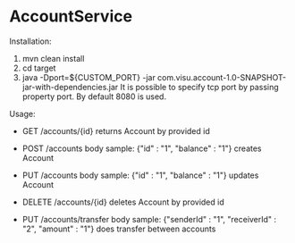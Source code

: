 # AccountService

Installation:
1. mvn clean install
2. cd target
3. java -Dport=${CUSTOM_PORT} -jar com.visu.account-1.0-SNAPSHOT-jar-with-dependencies.jar
   It is possible to specify tcp port by passing property port. By default 8080 is used.

Usage:
- GET /accounts/{id}
  returns Account by provided id

- POST /accounts
   body sample: {"id" : "1", "balance" : "1"}
   creates Account

- PUT /accounts
   body sample: {"id" : "1", "balance" : "1"}
   updates Account

- DELETE /accounts/{id}
deletes Account by provided id

- PUT /accounts/transfer
   body sample: {"senderId" : "1", "receiverId" : "2", "amount" : "1"}
   does transfer between accounts
